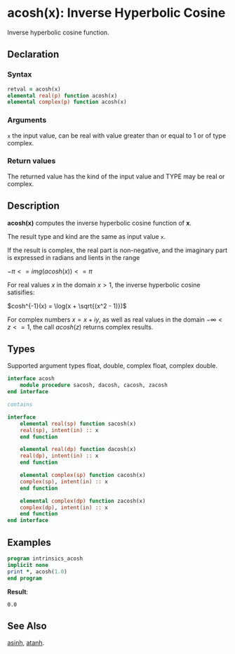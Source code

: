 # acosh(x): Inverse Hyperbolic Cosine

Inverse hyperbolic cosine function.

## Declaration

### Syntax

```fortran
retval = acosh(x)
elemental real(p) function acosh(x)
elemental complex(p) function acosh(x)
```
### Arguments

`x` the input value, can be real with value greater than or equal to 1 or of
type complex.

### Return values

The returned value has the kind of the input value and TYPE may be real
or complex.

## Description

**acosh(x)** computes the inverse hyperbolic cosine function of **x**.

The result type and kind are the same as input value `x`.

If the result is complex, the real part is non-negative, and the imaginary part
is expressed in radians and lients in the range

$-\pi <= img (acosh(x)) <= \pi$

For real values $x$ in the domain $x > 1$, the inverse hyperbolic cosine
satisifies:

$cosh^{-1}(x) = \log(x + \sqrt{(x^2 - 1)})$

For complex numbers $x = x + iy$, as well as real values in the domain
$-\infty < z <= 1$, the call $acosh(z)$ returns complex results.

## Types

Supported argument types float, double, complex float, complex double.

```fortran
interface acosh
    module procedure sacosh, dacosh, cacosh, zacosh
end interface

contains

interface
    elemental real(sp) function sacosh(x)
    real(sp), intent(in) :: x
    end function

    elemental real(dp) function dacosh(x)
    real(dp), intent(in) :: x
    end function

    elemental complex(sp) function cacosh(x)
    complex(sp), intent(in) :: x
    end function

    elemental complex(dp) function zacosh(x)
    complex(dp), intent(in) :: x
    end function
end interface
```
## Examples

```fortran
program intrinsics_acosh
implicit none
print *, acosh(1.0)
end program
```

**Result**:

```
0.0
```
## See Also

[asinh](asinh.md), [atanh](atanh.md).
